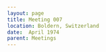 ```yaml
---
layout: page
title: Meeting 007
location: Boldern, Switzerland
date:  April 1974
parent: Meetings
---
```

